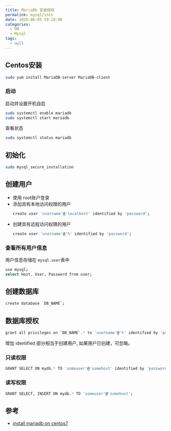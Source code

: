 ```yaml
---
title: MariaDb 安装授权
permalink: mysql/init
date: 2020-06-05 19:10:00
categories: 
  - DB
  - Mysql
tags: 
  - null
---
```


## Centos安装
```bash
sudo yum install MariaDB-server MariaDB-client
```

### 启动
启动并设置开机自启
```bash
sudo systemctl enable mariadb
sudo systemctl start mariadb
```
查看状态
```bash
sudo systemctl status mariadb
```

## 初始化
```bash
sudo mysql_secure_installation
```

## 创建用户
- 使用 root账户登录
- 添加具有本地访问权限的用户
    ```bash
    create user 'username'@'localhost' identified by 'password';
    ```
- 创建具有远程访问权限的用户 
    ```bash
    create user 'username'@'%' identified by 'password';
    ```
### 查看所有用户信息
用户信息存储在 `mysql.user`表中
```bash
use mysql;
select Host, User, Password from user;
```

## 创建数据库
```bash
create database `DB_NAME`;
```

## 数据库授权
```bash
grant all privileges on `DB_NAME`.* to 'username'@'%' identified by 'password';
```
增加 identified 部分相当于创建用户, 
如果用户已创建，可忽略。

### 只读权限
```bash
GRANT SELECT ON mydb.* TO 'someuser'@'somehost' identified by 'password';
```

### 读写权限
```bash
GRANT SELECT, INSERT ON mydb.* TO 'someuser'@'somehost';
```


## 参考
- [install mariadb on centos7](https://linuxize.com/post/install-mariadb-on-centos-7/)